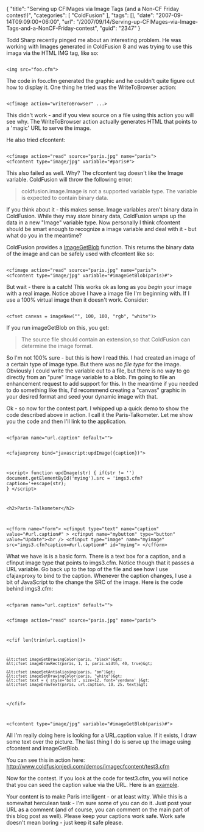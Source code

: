 {
	"title": "Serving up CFIMages via Image Tags (and a Non-CF Friday contest!)",
	"categories": [
		"ColdFusion"
	],
	"tags": [],
	"date": "2007-09-14T09:09:00+06:00",
	"url": "/2007/09/14/Serving-up-CFIMages-via-Image-Tags-and-a-NonCF-Friday-contest",
	"guid": "2347"
}

Todd Sharp recently pinged me about an interesting problem. He was working with Images generated in ColdFusion 8 and was trying to use this imaga via the HTML IMG tag, like so:

<code>
&lt;img src="foo.cfm"&gt;
</code>

The code in foo.cfm generated the graphic and he couldn't quite figure out how to display it. One thing he tried was the WriteToBrowser action:

<code>
&lt;cfimage action="writeToBrowser" ...&gt;
</code>

This didn't work - and if you view source on a file using this action you will see why. The WriteToBrowser action actually generates HTML that points to a 'magic' URL to serve the image. 

He also tried cfcontent:

<code>
&lt;cfimage action="read" source="paris.jpg" name="paris"&gt;
&lt;cfcontent type="image/jpg" variable="#paris#"&gt;
</code>

This also failed as well. Why? The cfcontent tag doesn't like the Image variable. ColdFusion will throw the following error:

<blockquote>
coldfusion.image.Image is not a supported variable type. The variable is expected to contain binary data.
</blockquote>

If you think about it - this makes sense. Image variables aren't binary data in ColdFusion. While they may <i>store</i> binary data, ColdFusion wraps up the data in a new "Image" variable type. Now personally I think cfcontent should be smart enough to recognize a image variable and deal with it - but what do you in the meantime?

ColdFusion provides a <a href="http://www.cfquickdocs.com/cf8/?getDoc=ImageGetBlob">ImageGetBlob</a> function. This returns the binary data of the image and can be safely used with cfcontent like so:

<code>
&lt;cfimage action="read" source="paris.jpg" name="paris"&gt;
&lt;cfcontent type="image/jpg" variable="#imageGetBlob(paris)#"&gt;
</code>

But wait - there is a catch! This works ok as long as you <i>begin</i> your image with a real image. Notice above I have a image file I'm beginning with. If I use a 100% virtual image then it doesn't work. Consider:

<code>
&lt;cfset canvas = imageNew("", 100, 100, "rgb", "white")&gt;
</code>

If you run imageGetBlob on this, you get:

<blockquote>
The source file should contain an extension,so that ColdFusion can determine the image format.
</blockquote>

So I'm not 100% sure - but this is how I read this. I had created an image of a certain type of image type. But there was no <i>file type</i> for the image. Obviously I could write the variable out to a file, but there is no way to go directly from an "pure" Image variable to a blob. I'm going to file an enhancement request to add support for this. In the meantime if you needed to do something like this, I'd recommend creating a "canvas" graphic in your desired format and seed your dynamic image with that.

Ok - so now for the contest part. I whipped up a quick demo to show the code described above in action. I call it the Paris-Talkometer. Let me show you the code and then I'll link to the application. 

<code>
&lt;cfparam name="url.caption" default=""&gt;

&lt;cfajaxproxy bind="javascript:updImage({caption})"&gt;

&lt;script&gt;
function updImage(str) {
	if(str != '') document.getElementById('myimg').src = 'imgs3.cfm?caption='+escape(str);
}
&lt;/script&gt;

&lt;h2&gt;Paris-Talkometer&lt;/h2&gt;

&lt;cfform name="form"&gt;
&lt;cfinput type="text" name="caption" value="#url.caption#" &gt; &lt;cfinput name="mybutton" type="button" value="Update"&gt;&lt;br /&gt;
&lt;cfinput type="image" name="myimage" src="imgs3.cfm?caption=#url.caption#" id="myimg"&gt;
&lt;/cfform&gt;
</code>

What we have is is a basic form. There is a text box for a caption, and a cfinput image type that points to imgs3.cfm. Notice though that it passes a URL variable. Go back up to the top of the file and see how I use cfajaxproxy to bind to the caption. Whenever the caption changes, I use a bit of JavaScript to the change the SRC of the image. Here is the code behind imgs3.cfm:

<code>
&lt;cfparam name="url.caption" default=""&gt;

&lt;cfimage action="read" source="paris.jpg" name="paris"&gt;

&lt;cfif len(trim(url.caption))&gt;

	&lt;cfset imageSetDrawingColor(paris, "black")&gt;
	&lt;cfset imageDrawRect(paris, 1, 1, paris.width, 40, true)&gt;
	
	&lt;cfset imageSetAntialiasing(paris, "on")&gt;
	&lt;cfset imageSetDrawingColor(paris, "white")&gt;
	&lt;cfset text = { style='bold', size=12, font='verdana' }&gt;
	&lt;cfset imageDrawText(paris, url.caption, 10, 25, text)&gt;

&lt;/cfif&gt;

&lt;cfcontent type="image/jpg" variable="#imageGetBlob(paris)#"&gt;
</code>

All I'm really doing here is looking for a URL.caption value. If it exists, I draw some text over the picture. The last thing I do is serve up the image using cfcontent and imageGetBlob. 

You can see this in action here: <br />
<a href="http://www.raymondcamden.com/demos/imagecfcontent/test3.cfm">http://www.coldfusionjedi.com/demos/imagecfcontent/test3.cfm</a>

Now for the contest. If you look at the code for test3.cfm, you will notice that you can seed the caption value via the URL. Here is an <a href="http://www.coldfusionjedi.com/demos/imagecfcontent/test3.cfm?caption=ColdFusion%20Rocks">example</a>.

Your content is to make Paris intelligent - or at least witty. While this is a somewhat herculean task - I'm sure some of you can do it. Just post your URL as a comment (and of course, you can comment on the main part of this blog post as well). Please keep your captions work safe. Work safe doesn't mean boring - just keep it safe please.